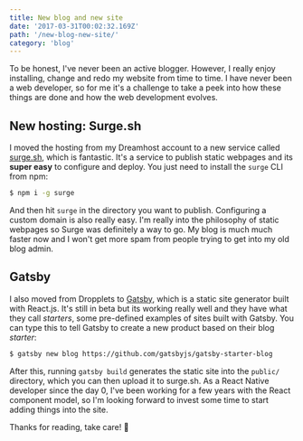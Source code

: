 ```yaml
---
title: New blog and new site
date: '2017-03-31T00:02:32.169Z'
path: '/new-blog-new-site/'
category: 'blog'
---
```


To be honest, I've never been an active blogger. However, I really enjoy
installing, change and redo my website from time to time. I have never been
a web developer, so for me it's a challenge to take a peek into how these
things are done and how the web development evolves.<!-- end -->

## New hosting: Surge.sh

I moved the hosting from my Dreamhost account to a new service called
[surge.sh](http://surge.sh), which is fantastic. It's a service to publish static
webpages and its **super easy** to configure and deploy. You just need to
install the `surge` CLI from npm:

```sh
$ npm i -g surge
```

And then hit `surge` in the directory you want to publish. Configuring a custom
domain is also really easy. I'm really into the philosophy of static webpages so
Surge was definitely a way to go. My blog is much much faster now and I won't get
more spam from people trying to get into my old blog admin.

## Gatsby

I also moved from Dropplets to [Gatsby](https://github.com/gatsbyjs/gatsby),
which is a static site generator built with React.js. It's still in beta but
its working really well and they have what they call _starters_, some pre-defined
examples of sites built with Gatsby. You can type this to tell Gatsby to create
a new product based on their blog _starter_:

```sh
$ gatsby new blog https://github.com/gatsbyjs/gatsby-starter-blog
```

After this, running `gatsby build` generates the static site into the `public/`
directory, which you can then upload it to surge.sh. As a React Native developer
since the day 0, I've been working for a few years with the React component model,
so I'm looking forward to invest some time to start adding things into the site.

Thanks for reading, take care! 🤗
